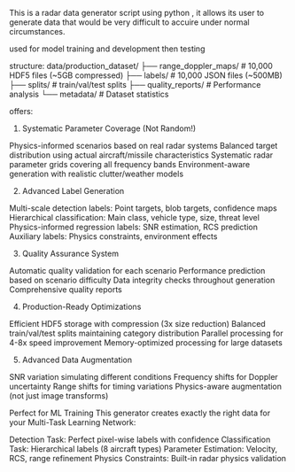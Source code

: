 This is a radar data generator script using python , it allows its user to generate data that would be very difficult to accuire under normal circumstances.

used for model training and development then testing

structure:
data/production_dataset/
├── range_doppler_maps/     # 10,000 HDF5 files (~5GB compressed)
├── labels/                 # 10,000 JSON files (~500MB)
├── splits/                 # train/val/test splits
├── quality_reports/        # Performance analysis
└── metadata/              # Dataset statistics

offers:
1. Systematic Parameter Coverage (Not Random!)

Physics-informed scenarios based on real radar systems
Balanced target distribution using actual aircraft/missile characteristics
Systematic radar parameter grids covering all frequency bands
Environment-aware generation with realistic clutter/weather models

2. Advanced Label Generation

Multi-scale detection labels: Point targets, blob targets, confidence maps
Hierarchical classification: Main class, vehicle type, size, threat level
Physics-informed regression labels: SNR estimation, RCS prediction
Auxiliary labels: Physics constraints, environment effects

3. Quality Assurance System

Automatic quality validation for each scenario
Performance prediction based on scenario difficulty
Data integrity checks throughout generation
Comprehensive quality reports

4. Production-Ready Optimizations

Efficient HDF5 storage with compression (3x size reduction)
Balanced train/val/test splits maintaining category distribution
Parallel processing for 4-8x speed improvement
Memory-optimized processing for large datasets

5. Advanced Data Augmentation

SNR variation simulating different conditions
Frequency shifts for Doppler uncertainty
Range shifts for timing variations
Physics-aware augmentation (not just image transforms)

Perfect for ML Training
This generator creates exactly the right data for your Multi-Task Learning Network:

Detection Task: Perfect pixel-wise labels with confidence
Classification Task: Hierarchical labels (8 aircraft types)
Parameter Estimation: Velocity, RCS, range refinement
Physics Constraints: Built-in radar physics validation
